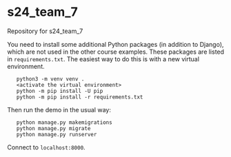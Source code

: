 # s24_team_7
Repository for s24_team_7



You need to install some additional Python packages (in addition to Django),
which are not used in the other course examples.
These packages are listed in `requirements.txt`.  The easiest way to do this is with a
new virtual environment.
```
   python3 -m venv venv .
   <activate the virtual environment>
   python -m pip install -U pip
   python -m pip install -r requirements.txt
```

Then run the demo in the usual way:
```
   python manage.py makemigrations
   python manage.py migrate
   python manage.py runserver
```

Connect to `localhost:8000`.